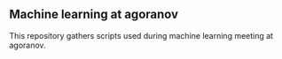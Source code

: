 Machine learning at agoranov
----------------------------

This repository gathers scripts used during machine learning meeting at agoranov.
